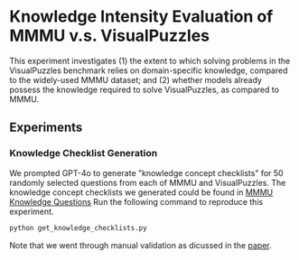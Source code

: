 # Knowledge Intensity Evaluation of MMMU v.s. VisualPuzzles

This experiment investigates (1) the extent to which solving problems in the VisualPuzzles benchmark relies on domain-specific knowledge, compared to the widely-used MMMU dataset; and (2) whether models already possess the knowledge required to solve VisualPuzzles, as compared to MMMU.

## Experiments

### Knowledge Checklist Generation

We prompted GPT-4o to generate "knowledge concept checklists" for 50 randomly selected questions from each of MMMU and VisualPuzzles.
The knowledge concept checklists we generated could be found in [MMMU Knowledge Questions](mmmu_questions.json)
Run the following command to reproduce this experiment.
```bash
python get_knowledge_checklists.py
```
Note that we went through manual validation as dicussed in the [paper](https://arxiv.org/pdf/2504.10342).
